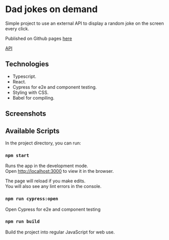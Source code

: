 # Dad jokes on demand

Simple project to use an external API to display a random joke on the screen every click.

Published on Github pages [here](https://automcas.github.io/dadjokes/)

[API](https://icanhazdadjoke.com/api)

## Technologies

- Typescript.
- React.
- Cypress for e2e and component testing.
- Styling with CSS.
- Babel for compiling.

## Screenshots

## Available Scripts

In the project directory, you can run:

### `npm start`

Runs the app in the development mode.\
Open [http://localhost:3000](http://localhost:3000) to view it in the browser.

The page will reload if you make edits.\
You will also see any lint errors in the console.

### `npm run cypress:open`

Open Cypress for e2e and component testing

### `npm run build`

Build the project into regular JavaScript for web use.
